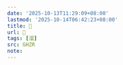 ```yaml
---
date: '2025-10-13T11:29:09+08:00'
lastmod: '2025-10-14T06:42:23+08:00'
title: 󰠕
url: 󰠕
tags: [溜]
src: GHZR
note:
---
```

